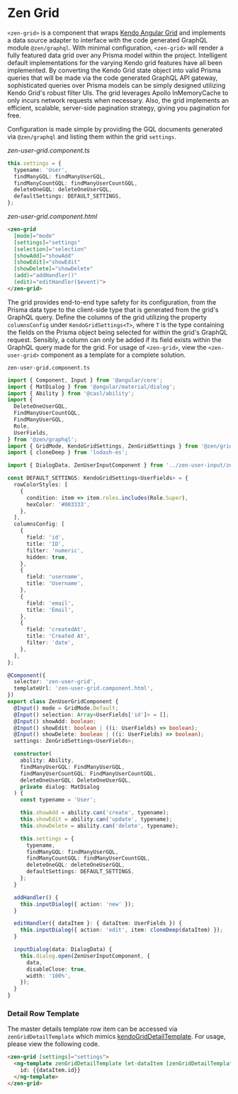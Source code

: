 # Zen Grid

`<zen-grid>` is a component that wraps [Kendo Angular Grid](https://www.telerik.com/kendo-angular-ui/components/grid/) and implements a data source adapter to interface with the code generated GraphQL module `@zen/graphql`.  With minimal configuration, `<zen-grid>` will render a fully featured data grid over any Prisma model within the project.  Intelligent default implementations for the varying Kendo grid features have all been implemented.  By converting the Kendo Grid state object into valid Prisma queries that will be made via the code generated GraphQL API gateway, sophisticated queries over Prisma models can be simply designed utilizing Kendo Grid's robust filter UIs.  The grid leverages Apollo InMemoryCache to only incurs network requests when necessary.  Also, the grid implements an efficient, scalable, server-side pagination strategy, giving you pagination for free.

Configuration is made simple by providing the GQL documents generated via `@zen/graphql` and listing them within the grid `settings`.

*zen-user-grid.component.ts*
```ts
this.settings = {
  typename: 'User',
  findManyGQL: findManyUserGQL,
  findManyCountGQL: findManyUserCountGQL,
  deleteOneGQL: deleteOneUserGQL,
  defaultSettings: DEFAULT_SETTINGS,
};
```

*zen-user-grid.component.html*
```html
<zen-grid
  [mode]="mode"
  [settings]="settings"
  [selection]="selection"
  [showAdd]="showAdd"
  [showEdit]="showEdit"
  [showDelete]="showDelete"
  (add)="addHandler()" 
  (edit)="editHandler($event)">
</zen-grid>
```

The grid provides end-to-end type safety for its configuration, from the Prisma data type to the client-side type that is generated from the grid's GraphQL query.  Define the columns of the grid utilizing the property `columnsConfig` under `KendoGridSettings<T>`, where `T` is the type containing the fields on the Prisma object being selected for within the grid's GraphQL request.  Sensibly, a column can only be added if its field exists within the GraphQL query made for the grid.  For usage of `<zen-grid>`, view the `<zen-user-grid>` component as a template for a complete solution.

`zen-user-grid.component.ts`
```ts
import { Component, Input } from '@angular/core';
import { MatDialog } from '@angular/material/dialog';
import { Ability } from '@casl/ability';
import {
  DeleteOneUserGQL,
  FindManyUserCountGQL,
  FindManyUserGQL,
  Role,
  UserFields,
} from '@zen/graphql';
import { GridMode, KendoGridSettings, ZenGridSettings } from '@zen/grid';
import { cloneDeep } from 'lodash-es';

import { DialogData, ZenUserInputComponent } from '../zen-user-input/zen-user-input.component';

const DEFAULT_SETTINGS: KendoGridSettings<UserFields> = {
  rowColorStyles: [
    {
      condition: item => item.roles.includes(Role.Super),
      hexColor: '#003333',
    },
  ],
  columnsConfig: [
    {
      field: 'id',
      title: 'ID',
      filter: 'numeric',
      hidden: true,
    },
    {
      field: 'username',
      title: 'Username',
    },
    {
      field: 'email',
      title: 'Email',
    },
    {
      field: 'createdAt',
      title: 'Created At',
      filter: 'date',
    },
  ],
};

@Component({
  selector: 'zen-user-grid',
  templateUrl: 'zen-user-grid.component.html',
})
export class ZenUserGridComponent {
  @Input() mode = GridMode.Default;
  @Input() selection: Array<UserFields['id']> = [];
  @Input() showAdd: boolean;
  @Input() showEdit: boolean | ((i: UserFields) => boolean);
  @Input() showDelete: boolean | ((i: UserFields) => boolean);
  settings: ZenGridSettings<UserFields>;

  constructor(
    ability: Ability,
    findManyUserGQL: FindManyUserGQL,
    findManyUserCountGQL: FindManyUserCountGQL,
    deleteOneUserGQL: DeleteOneUserGQL,
    private dialog: MatDialog
  ) {
    const typename = 'User';

    this.showAdd = ability.can('create', typename);
    this.showEdit = ability.can('update', typename);
    this.showDelete = ability.can('delete', typename);

    this.settings = {
      typename,
      findManyGQL: findManyUserGQL,
      findManyCountGQL: findManyUserCountGQL,
      deleteOneGQL: deleteOneUserGQL,
      defaultSettings: DEFAULT_SETTINGS,
    };
  }

  addHandler() {
    this.inputDialog({ action: 'new' });
  }

  editHandler({ dataItem }: { dataItem: UserFields }) {
    this.inputDialog({ action: 'edit', item: cloneDeep(dataItem) });
  }

  inputDialog(data: DialogData) {
    this.dialog.open(ZenUserInputComponent, {
      data,
      disableClose: true,
      width: '100%',
    });
  }
}
```

### Detail Row Template

The master details template row item can be accessed via `zenGridDetailTemplate` which mimics [kendoGridDetailTemplate](https://www.telerik.com/kendo-angular-ui/components/grid/master-detail/detail-template/).  For usage, please view the following code.

```html
<zen-grid [settings]="settings">
  <ng-template zenGridDetailTemplate let-dataItem [zenGridDetailTemplateShowIf]="showDetails">
    id: {{dataItem.id}}
  </ng-template>
</zen-grid>
```